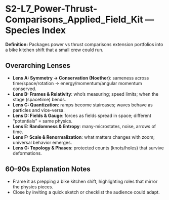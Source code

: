 # S2-L7_Power-Thrust-Comparisons_Applied_Field_Kit — Species Index
**Definition:** Packages power vs thrust comparisons extension portfolios into a bike kitchen shift that a small crew could run.
## Overarching Lenses

- **Lens A: Symmetry -> Conservation (Noether)**: sameness across time/space/rotation → energy/momentum/angular momentum conserved.
- **Lens B: Frames & Relativity**: who’s measuring; speed limits; when the stage (spacetime) bends.
- **Lens C: Quantization**: ramps become staircases; waves behave as particles and vice-versa.
- **Lens D: Fields & Gauge**: forces as fields spread in space; different “potentials” = same physics.
- **Lens E: Randomness & Entropy**: many-microstates, noise, arrows of time.
- **Lens F: Scale & Renormalization**: what matters changes with zoom; universal behavior emerges.
- **Lens G: Topology & Phases**: protected counts (knots/holes) that survive deformations.

## 60–90s Explanation Notes
- Frame it as prepping a bike kitchen shift, highlighting roles that mirror the physics pieces.
- Close by inviting a quick sketch or checklist the audience could adapt.
